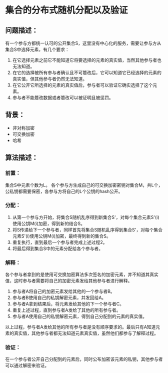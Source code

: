 # 集合的分布式随机分配以及验证

## 问题描述：
有一个参与方都统一认可的公开集合S，这里没有中心化的服务，需要让参与方从集合S中选择元素，有几个要求：
1. 在它选择元素之前它不能知道它将要选择的元素的真实值，当然其他参与者也无法知道。
2. 在它的选择被所有参与者确认且不可篡改后，它可以知道它已经选择的元素的真实值，但其他参与者仍然无法知道。
3. 在它公开它所选择的元素的真实值后，参与者可以验证它确实选择了这个元素。
4. 参与者不能篡改数据或者篡改可以被证明且被惩罚。

## 背景：
+ 非对称加密
+ 可交换加密
+ 哈希

## 算法描述：
### 前置：
集合S中元素个数为L。
各个参与方生成自己的可交换加密密钥对集合M，共L个，公私钥都需要保密，各参与方将自己的L个公钥的hash公开。

### 分配：
1. 从第一个参与方开始，将集合S随机乱序得到新集合S'，对每个集合元素S'(i)使用公钥M(i)加密，得到新的结合S。
2. 将S传递给下一个参与者，同样首先将集合S随机乱序得到集合S'，对每个集合元素S'(i)使用公钥M(i)加密，最终得到新的集合S。
3. 重复执行，直到最后一个参与者完成上述过程2。
4. 将最后得到集合S中的元素分配给各个参与者。

### 解释：
各个参与者拿到的是使用可交换加密算法多次签名的加密元素，并不知道其真实值，这时参与者需要将自己的加密元素发给其他参与者进行解释。

1. 参与者A将自己的加密元素发给其他的一个参与者B。
2. 参与者B使用自己的私钥解密元素，并发回给A。
3. 参与者A拿到结果后，将元素发给其他的下一个参与者C。
4. 重复上述过程，直到参与者A发给了其他的所有参与者。
5. 参与者A使用自己的私钥解密元素，得到自己分配到的元素的真实值。

以上过程，参与者A发给其他的所有参与者是没有顺序要求的。最后只有A知道元素的真实值，其他参与者都无法知道元素真实值，虽然他们都参与了解释过程。

### 验证：
在一个参与者公开自己分配到的元素后，同时公布加密该元素的私钥，其他参与者可以通过解密来验证。